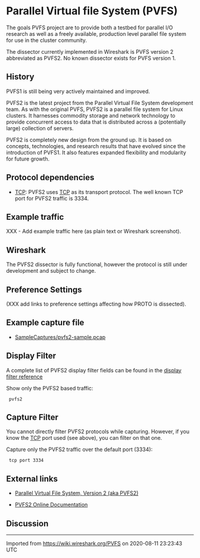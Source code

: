 # Parallel Virtual file System (PVFS)

The goals PVFS project are to provide both a testbed for parallel I/O research as well as a freely available, production level parallel file system for use in the cluster community.

The dissector currently implemented in Wireshark is PVFS version 2 abbreviated as PVFS2. No known dissector exists for PVFS version 1.

## History

PVFS1 is still being very actively maintained and improved.

PVFS2 is the latest project from the Parallel Virtual File System development team. As with the original PVFS, PVFS2 is a parallel file system for Linux clusters. It harnesses commodity storage and network technology to provide concurrent access to data that is distributed across a (potentially large) collection of servers.

PVFS2 is completely new design from the ground up. It is based on concepts, technologies, and research results that have evolved since the introduction of PVFS1. It also features expanded flexibility and modularity for future growth.

## Protocol dependencies

  - [TCP](/TCP): PVFS2 uses [TCP](/TCP) as its transport protocol. The well known TCP port for PVFS2 traffic is 3334.

## Example traffic

XXX - Add example traffic here (as plain text or Wireshark screenshot).

## Wireshark

The PVFS2 dissector is fully functional, however the protocol is still under development and subject to change.

## Preference Settings

(XXX add links to preference settings affecting how PROTO is dissected).

## Example capture file

  - [SampleCaptures/pvfs2-sample.pcap](uploads/__moin_import__/attachments/SampleCaptures/pvfs2-sample.pcap)

## Display Filter

A complete list of PVFS2 display filter fields can be found in the [display filter reference](http://www.wireshark.org/docs/dfref/protofirstletter/proto.html)

Show only the PVFS2 based traffic:

``` 
 pvfs2 
```

## Capture Filter

You cannot directly filter PVFS2 protocols while capturing. However, if you know the [TCP](/TCP) port used (see above), you can filter on that one.

Capture only the PVFS2 traffic over the default port (3334):

``` 
 tcp port 3334 
```

## External links

  - [Parallel Virtual File System, Version 2 (aka PVFS2)](http://www.pvfs.org/pvfs2/)

  - [PVFS2 Online Documentation](http://www.pvfs.org/pvfs2/documentation.html)

## Discussion

---

Imported from https://wiki.wireshark.org/PVFS on 2020-08-11 23:23:43 UTC

